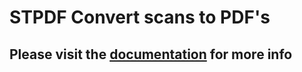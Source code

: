 # STPDF Convert scans to PDF's

## Please visit the [documentation](https://hallowf.github.io/STPDF-docs/home) for more info